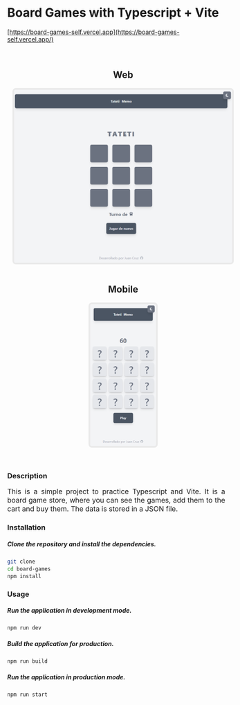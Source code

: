 # Board Games with Typescript + Vite

[https://board-games-self.vercel.app](https://board-games-self.vercel.app/)

<div style="justify-content: center;
    display: flex;
    flex-direction: column;
    align-items: center;
    width: 100%;
    margin-bottom: 1rem;
    margin-top: 1rem;
    padding: 1rem;
">
<h2>Web</h2>
<img
    src="./public/web.png"
    alt="Board Games"
    width="100%"
    style="margin-bottom: 1rem; align-self: center;border-radius: 0.5rem;
    border: 4px solid #eaeaea;"
/>
<h2>Mobile</h2>
<img
    src="./public/mobile.png"
    alt="Board Games"
    style="margin-bottom: 1rem; align-self: center; border-radius: 0.5rem;
    border: 4px solid #eaeaea;
    "
    width="30%"
/>
</div>

### Description

<p
    style="text-align: justify !important; font-size: 1rem;" 
    width="100%"
>
    This is a simple project to practice Typescript and Vite. It is a board game store, where you can see the games, add them to the cart and buy them. The data is stored in a JSON file.
</p>

### Installation

##### Clone the repository and install the dependencies.

```bash
git clone
cd board-games
npm install
```

### Usage

##### Run the application in development mode.

```bash
npm run dev
```

##### Build the application for production.

```bash
npm run build
```

##### Run the application in production mode.

```bash
npm run start
```
